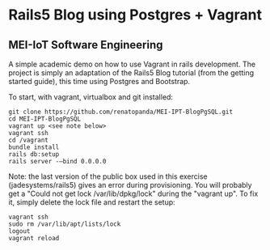 # Rails5 Blog using Postgres + Vagrant
## MEI-IoT Software Engineering

A simple academic demo on how to use Vagrant in rails development. The project is simply an adaptation of the Rails5 Blog tutorial (from the getting started guide), this time using Postgres and Bootstrap.

To start, with vagrant, virtualbox and git installed:
```
git clone https://github.com/renatopanda/MEI-IPT-BlogPgSQL.git
cd MEI-IPT-BlogPgSQL
vagrant up <see note below>
vagrant ssh
cd /vagrant
bundle install
rails db:setup
rails server -–bind 0.0.0.0
```



Note: the last version of the public box used in this exercise (jadesystems/rails5) gives an error during provisioning. You will probably get a "Could not get lock /var/lib/dpkg/lock" during the "vagrant up". To fix it, simply delete the lock file and restart the setup:
```
vagrant ssh
sudo rm /var/lib/apt/lists/lock
logout
vagrant reload
```
